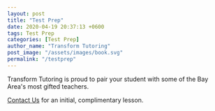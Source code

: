 ```yaml
---
layout: post
title: "Test Prep"
date: 2020-04-19 20:37:13 +0600
tags: Test Prep
categories: [Test Prep]
author_name: "Transform Tutoring"
post_image: "/assets/images/book.svg"
permalink: "/testprep"
---
```



Transform Tutoring is proud to pair your student with some of the Bay Area's most gifted teachers. 

[Contact Us](/pages/contact) for an initial, complimentary lesson. 

